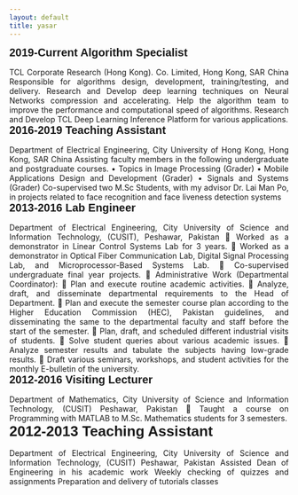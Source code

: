 ```yaml
---
layout: default
title: yasar
---
```



<div class="row">
 <div class="col-md-4 pull-left">
   <div style="font-family: 'Oswald', sans-serif; font-size: 20px;"><b>2019-Current	Algorithm Specialist</b> </div>
 </div>
 <div class="col-md-8 pull-right">
      <div style="margin-top:3%; text-align:justify;">
       TCL Corporate Research (Hong Kong). Co. Limited, Hong Kong, SAR China
        Responsible for algorithms design, development, training/testing, and delivery.
        Research and Develop deep learning techniques on Neural Networks compression and accelerating.
        Help the algorithm team to improve the performance and computational speed of algorithms.
Research and Develop TCL Deep Learning Inference Platform for various applications.
       </div>
  </div>
 </div>

 
<div class="row">
 <div class="col-md-4 pull-left">
   <div style="font-family: 'Oswald', sans-serif; font-size: 20px;"><b>2016-2019	Teaching Assistant</b> 
  </div>
 </div> 
  <div class="col-md-8 pull-right">
      <div style="margin-top:3%; text-align:justify;">
 Department of Electrical Engineering, City University of Hong Kong, Hong Kong, SAR China
Assisting faculty members in the following undergraduate and postgraduate courses.
•	Topics in Image Processing (Grader)
•	Mobile Applications Design and Development (Grader)
•	Signals and Systems (Grader)
Co-supervised two M.Sc Students, with my advisor Dr. Lai Man Po, in projects related to face recognition and face liveness detection systems
       </div>
 </div>
 </div>

<div class="row">
  <div class="col-md-4 pull-left">
   <div style="font-family: 'Oswald', sans-serif; font-size: 20px;"><b>2013-2016 	Lab Engineer</b>
    </div>
   </div>
 <div class="col-md-8 pull-right">
      <div style="margin-top:3%; text-align:justify;">
Department of Electrical Engineering, City University of Science and Information Technology, (CUSIT), Peshawar, Pakistan 
	Worked as a demonstrator in Linear Control Systems Lab for 3 years.
	Worked as a demonstrator in Optical Fiber Communication Lab, Digital Signal Processing Lab, and Microprocessor-Based Systems Lab.
	Co-supervised undergraduate final year projects.
	Administrative Work (Departmental Coordinator):
	Plan and execute routine academic activities.
	Analyze, draft, and disseminate departmental requirements to the Head of Department.
	Plan and execute the semester course plan according to the Higher Education Commission (HEC), Pakistan guidelines, and disseminating the same to the departmental faculty and staff before the start of the semester.
	Plan, draft, and scheduled different industrial visits of students.
	Solve student queries about various academic issues.
	Analyze semester results and tabulate the subjects having low-grade results.
	Draft various seminars, workshops, and student activities for the monthly E-bulletin of the university.
</div>
</div>
</div>

<div class="row">
  <div class="col-md-4 pull-left">
   <div style="font-family: 'Oswald', sans-serif; font-size: 20px;"><b>2012-2016 	Visiting Lecturer</b>
    </div>
   </div>
  <div class="col-md-8 pull-right">
      <div style="margin-top:3%; text-align:justify;">
Department of Mathematics, City University of Science and Information Technology, (CUSIT) Peshawar, Pakistan
	Taught a course on Programming with MATLAB to M.Sc. Mathematics students for 3 semesters.
       </div>
   </div>
 </div>
 
<div class="row">
  <div class="col-md-4 pull-left">
   <div style="font-family: 'Oswald', sans-serif; font-size: 26px;"><b>2012-2013 	Teaching Assistant</b>
    </div>
   </div>
 <div class="col-md-8 pull-right">
      <div style="margin-top:3%; text-align:justify;">
 Department of Electrical Engineering, City University of Science and Information Technology, (CUSIT) Peshawar, Pakistan
Assisted Dean of Engineering in his academic work
Weekly checking of quizzes and assignments
Preparation and delivery of tutorials classes
       </div>
  </div>
 </div>



